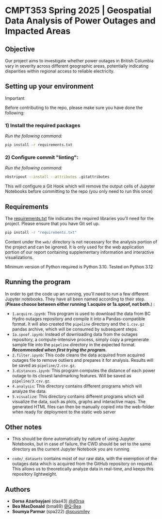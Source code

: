 # CMPT353 Spring 2025 | Geospatial Data Analysis of Power Outages and Impacted Areas

## Objective
Our project aims to investigate whether power outages in British Columbia vary in severity across different geographic areas, potentially indicating disparities within regional access to reliable electricity.

## Setting up your environment

> [!IMPORTANT]
> Before contributing to the repo, please make sure you have done the following:
> ### 1) Install the required packages
> *Run the following command:*
> ```sh
> pip install -r requirements.txt
> ```
> ### 2) Configure commit "linting":
> *Run the following command:*
> ```sh
> nbstripout --install --attributes .gitattributes
> ```
> This will configure a Git Hook which will remove the output cells of Jupyter Notebooks before committing to the repo (you only need to run this once)

## Requirements
The [requirements.txt](https://github.com/SFU-CMPT353-S25-DBS/Project/blob/main/requirements.txt) file indicates the required libraries you'll need for the project. Please ensure that you have Git set up.

```bash
pip install -r "requirements.txt"
```

Content under the `web/` directory is not necessary for the analysis portion of the project and can be ignored. It is only used for the web application portion of our report containing supplementary information and interactive visualizations.

Minimum version of Python required is Python 3.10. Tested on Python 3.12


## Running the program
In order to get the code up an running, you'll need to run a few different Jupyter notebooks. They have all been named according to their step. (**Please choose between either running 1.acquire or 1a.spoof, not both.**) :
- `1.acquire.ipynb`: This program is used to download the data from BC Hydro outages repository and compile it into a Pandas-compatible format. It will also created the `pipeline` directory and the `1.csv.gz` pandas archive, which will be consumed by subsequent steps.
- `1a.spoof.ipynb`: Instead of downloading data from the outages repository, a compute-intensive process, simply copy a pregenerate sample file into the `pipeline` directory in the expected format. ***Recommended when first trying the program.***
- `2.filter.ipynb`: This code cleans the data acquired from acquired outages file to remove outliers and prepares it for analysis. Results will be saved as `pipeline/2.csv.gz`.
- `3.distances.ipynb`: This program computes the distance of each power outage to its closest landmarking features. Will be saved as `pipeline/3.csv.gz`.
- `4.analysis`: This directory contains different programs which will analyze the data.
- `5.visualize`: This directory contains different programs which will visualize the data, such as plots, graphs and interactive maps. The generated HTML files can then be manually copied into the web-folder when ready for deployment to the static web server

## Other notes
- This should be done automatically by nature of using Jupyter Notebooks, but in case of failure, the CWD should be set to the same directory as the current Jupyter Notebook you are running

- `code/_datasets` contains most of our raw data, with the exemption of the outages data which is acquired from the GitHub repository on request. This allows us to theoretically analyze data in real-time, and keeps this repository lightweight.


## Authors
- **Dorsa Azarbayjani** (daa43) [@d0rsa](https://github.com/d0rsa)
- **Bea MacDonald** (bma89) [@Q-Bea](https://github.com/Q-Bea)
- **Soumya Parmar** (spa222) [@sousmiley](https://github.com/sousmiley)